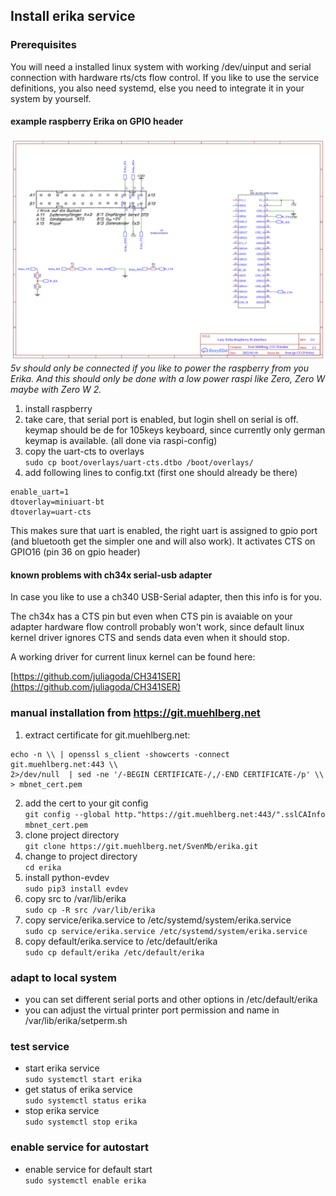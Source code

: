 ## Install erika service

### Prerequisites

You will need a installed linux system with working /dev/uinput and serial
connection with hardware rts/cts flow control.
If you like to use the service definitions, you also need systemd, else 
you need to integrate it in your system by yourself.

#### example raspberry Erika on GPIO header

![Erika2raspberry](./S3004_lazy_con.png)
*5v should only be connected if you like to power the raspberry from you Erika. And this should only be done with a low power raspi like Zero, Zero W maybe with Zero W 2.* 

1. install raspberry
2. take care, that serial port is enabled, but login shell on serial is off. keymap should be de for 105keys keyboard, since currently only german keymap is available. 
(all done via raspi-config)
3. copy the uart-cts to overlays  
`sudo cp boot/overlays/uart-cts.dtbo /boot/overlays/`  
4. add following lines to config.txt (first one should already be there)
```
enable_uart=1
dtoverlay=miniuart-bt
dtoverlay=uart-cts
```
This makes sure that uart is enabled, the right uart is assigned to gpio port (and bluetooth get the simpler one and will also work).
It activates CTS on GPIO16 (pin 36 on gpio header)

#### known problems with ch34x serial-usb adapter

In case you like to use a ch340 USB-Serial adapter, then this info is for you.

The ch34x has a CTS pin but even when CTS pin is avaiable on your adapter hardware flow controll probably won't work, since default linux kernel driver ignores CTS and sends data even when it should stop.

A working driver for current linux kernel can be found here:

[https://github.com/juliagoda/CH341SER](https://github.com/juliagoda/CH341SER)

### manual installation from https://git.muehlberg.net

1. extract certificate for git.muehlberg.net:  
```
echo -n \\ | openssl s_client -showcerts -connect git.muehlberg.net:443 \\
2>/dev/null  | sed -ne '/-BEGIN CERTIFICATE-/,/-END CERTIFICATE-/p' \\
> mbnet_cert.pem
```
2. add the cert to your git config  
`git config --global http."https://git.muehlberg.net:443/".sslCAInfo mbnet_cert.pem`
3. clone project directory  
`git clone https://git.muehlberg.net/SvenMb/erika.git`
4. change to project directory  
`cd erika`
5.  install python-evdev  
`sudo pip3 install evdev`
6.  copy src to /var/lib/erika  
`sudo cp -R src /var/lib/erika`
7. copy service/erika.service to /etc/systemd/system/erika.service  
`sudo cp service/erika.service /etc/systemd/system/erika.service`
8. copy default/erika.service to /etc/default/erika  
`sudo cp default/erika /etc/default/erika`

### adapt to local system

* you can set different serial ports and other options in /etc/default/erika
* you can adjust the virtual printer port permission and name in /var/lib/erika/setperm.sh

### test service

* start erika service  
  `sudo systemctl start erika`
* get status of erika service  
  `sudo systemctl status erika`
* stop erika service  
 `sudo systemctl stop erika`

### enable service for autostart 

* enable service for default start  
  `sudo systemctl enable erika`
